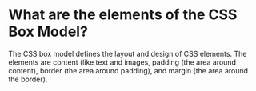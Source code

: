 # What are the elements of the CSS Box Model?
The CSS box model defines the layout and design of CSS elements. The elements are content (like text and images, padding (the area around content), border (the area around padding), and margin (the area around the border). 